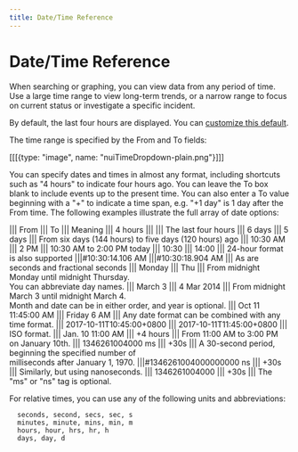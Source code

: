 ```yaml
---
title: Date/Time Reference
---
```


# Date/Time Reference

When searching or graphing, you can view data from any period of time. Use a large time range to view 
long-term trends, or a narrow range to focus on current status or investigate a specific incident.

By default, the last four hours are displayed. You can
[customize this default](/help/tips#defaultSearchTimeSpan).

The time range is specified by the From and To fields:

[[[{type: "image", name: "nuiTimeDropdown-plain.png"}]]]

You can specify dates and times in almost any format, including shortcuts such as "4 hours" to indicate
four hours ago. You can leave the To box blank to include events up to the present time. You can also
enter a To value beginning with a "+" to indicate a time span, e.g. "+1 day" is 1 day after the From
time. The following examples illustrate the full array of date options:

||| From                     ||| To                       ||| Meaning
||| 4 hours                  |||                          ||| The last four hours
||| 6 days                   ||| 5 days                   ||| From six days (144 hours) to five days (120 hours) ago
||| 10:30 AM                 ||| 2 PM                     ||| 10:30 AM to 2:00 PM today
||| 10:30                    ||| 14:00                    ||| 24-hour format is also supported
|||#10:30:14.106 AM          |||#10:30:18.904 AM          ||| As are seconds and fractional seconds
||| Monday                   ||| Thu                      ||| From midnight Monday until midnight Thursday. \
                                                              You can abbreviate day names.
||| March 3                  ||| 4 Mar 2014               ||| From midnight March 3 until midnight March 4. \
                                                              Month and date can be in either order, and year is optional.
||| Oct 11 11:45:00 AM       ||| Friday 6 AM              ||| Any date format can be combined with any time format.
||| 2017-10-11T10:45:00+0800 ||| 2017-10-11T11:45:00+0800 ||| ISO format.
||| Jan. 10 11:00 AM         ||| +4 hours                 ||| From 11:00 AM to 3:00 PM on January 10th.
||| 1346261004000 ms         ||| +30s                     ||| A 30-second period, beginning the specified number of \
                                                              milliseconds after January 1, 1970.
|||#1346261004000000000 ns   ||| +30s                     ||| Similarly, but using nanoseconds.
||| 1346261004000            ||| +30s                     ||| The "ms" or "ns" tag is optional.

For relative times, you can use any of the following units and abbreviations:

      seconds, second, secs, sec, s
      minutes, minute, mins, min, m
      hours, hour, hrs, hr, h
      days, day, d
